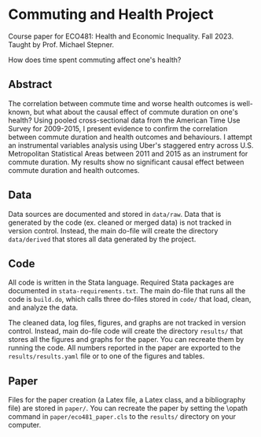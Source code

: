 # Commuting and Health Project
Course paper for ECO481: Health and Economic Inequality. Fall 2023. Taught by Prof. Michael Stepner.

How does time spent commuting affect one's health? 

## Abstract
The correlation between commute time and worse health outcomes is well-known, but what about the causal effect of commute duration on one's health? Using pooled cross-sectional data from the American Time Use Survey for 2009-2015, I present evidence to confirm the correlation between commute duration and health outcomes and behaviours. I attempt an instrumental variables analysis using Uber's staggered entry across U.S. Metropolitan Statistical Areas between 2011 and 2015 as an instrument for commute duration. My results show no significant causal effect between commute duration and health outcomes.

## Data
Data sources are documented and stored in `data/raw`. Data that is generated by the code (ex. cleaned or merged data) is not tracked in version control. Instead, the main do-file will create the directory `data/derived` that stores all data generated by the project.

## Code

All code is written in the Stata language. Required Stata packages are documented in `stata-requirements.txt`. The main do-file that runs all the code is `build.do`, which calls three do-files stored in `code/` that load, clean, and analyze the data. 

The cleaned data, log files, figures, and graphs are not tracked in version control. Instead, main do-file code will create the directory `results/` that stores all the figures and graphs for the paper. You can recreate them by running the code. All numbers reported in the paper are exported to the `results/results.yaml` file or to one of the figures and tables.

## Paper
Files for the paper creation (a Latex file, a Latex class, and a bibliography file) are stored in `paper/`. You can recreate the paper by setting the \opath command in `paper/eco481_paper.cls` to the `results/` directory on your computer.


